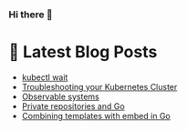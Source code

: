 ### Hi there 👋



# 📩 Latest Blog Posts 
<!-- BLOG-POST-LIST:START -->
- [kubectl wait](http://shanehowearth.com/kubectl-wait)
- [Troubleshooting your Kubernetes Cluster](http://shanehowearth.com/troubleshooting-your-kubernetes-cluster)
- [Observable systems](http://shanehowearth.com/observable-systems)
- [Private repositories and Go](http://shanehowearth.com/private-repositories-and-go)
- [Combining templates with embed in Go](http://shanehowearth.com/combining-templates-with-embed-in-go)
<!-- BLOG-POST-LIST:END -->
